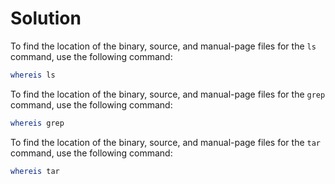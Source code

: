 # Solution

To find the location of the binary, source, and manual-page files for the `ls` command, use the following command:

```bash
whereis ls
```

To find the location of the binary, source, and manual-page files for the `grep` command, use the following command:

```bash
whereis grep
```

To find the location of the binary, source, and manual-page files for the `tar` command, use the following command:

```bash
whereis tar
```
